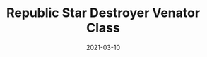 ---
title: "Republic Star Destroyer Venator Class"
date: "2021-03-10"
cover_img: "https://lh3.googleusercontent.com/esY6ERjFwm7JlvERnuqGoZl6ZRf2c9kWZXCLLOwpWbsvZ4qCSYRhjCLNp6dag18Mg8oRWvRdHUrYYWj4rkvBlfSRO8dyKu8jN_mpOcUC37IbaJ5YTChE5vMmI6AMmpLdEc_gH4gh_w=w2400"
img1: "https://lh3.googleusercontent.com/tH1523o7iL1ogtSBF0UIeiwUOgAz7yTMQXM9kheK_iikOhByRMPat-NEVKlQmIWyoDABSJZaLCZXbXf1hvpmMLB61parSW90VtIGfzNUhUEHX9wShpjBx6wgye-zmN_bcd8KicwkXA=w2400"
img2: "https://lh3.googleusercontent.com/JKR9r2ON8A0KZBBgWItMxnYw7QjC4AYWupF9VuGs6wb9L1cPVDo7D_9OYyg_LRPxGD4wZKPnFbQ_acb8zcSevvE1fJfNMLW2pnMgDqkfZjhBslHjPEdZfVkgVz08ekIul8W_AF-dVA=w2400"
img3: "https://lh3.googleusercontent.com/_U-866rRuQ7QpR8Uv-UHfnx2Emd16tA9qg2yPhbSx8BZyt4HWISyx5QeNM8bFl2QPio80rXea9TxyEyiVsh8Yh0mwrDMfh9AEyDS2Jef34uC-tOdlZjpJyo0mQ7tAxPbv7kI_Q7Dmw=w2400"
img4: "https://lh3.googleusercontent.com/heFS4hKKnw3p8SQ2hffJGYhl_JAK_J3jJbnrnLIIl2Cpf9j46pSFAp1wKFt6yJJBshGzL1jyIGHKHNue_UasqlkN2NYJZM9cqyk5nrsFfGvZWjyMDM92w2_-iprusLpxX7NY0IplQA=w2400"
img5: "https://lh3.googleusercontent.com/5AlMS0Y8DN_iz6VBuBLfXvKoAUJ_76rppDqOktrb6Eow1n2EDcr760clyWE9DMwaFIu1NsF8eUbVJ4Egts7D6Z8UixBRCBgAjNqbiPZ0WlemzefASDjF-9RQznJJPGBPT1hN7vCQzQ=w2400"
---